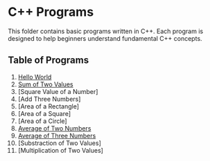 # C++ Programs

This folder contains basic programs written in C++. Each program is designed to help beginners understand fundamental C++ concepts.

## Table of Programs

1. [Hello World](hello_world.md)
1. [Sum of Two Values](add_two_numbers.md)
1. [Square Value of a Number]
1. [Add Three Numbers]
1. [Area of a Rectangle]
1. [Area of a Square]
1. [Area of a Circle]
1. [Average of Two Numbers](average_of_two_numbers.md)
1. [Average of Three Numbers](average_of_three_numbers.md)
1. [Substraction of Two Values]
1. [Multiplication of Two Values]